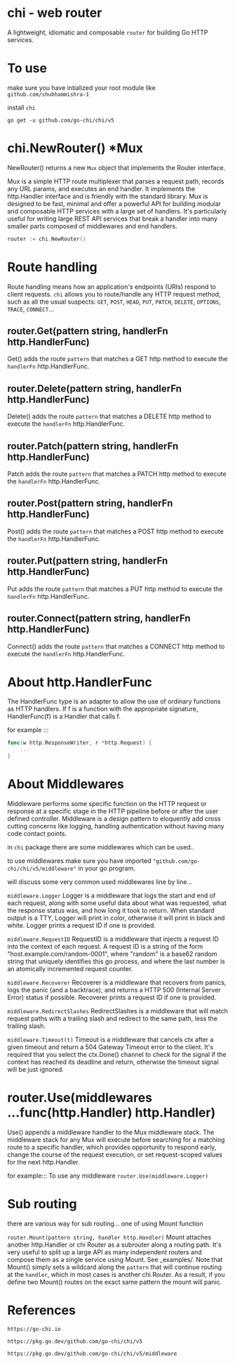 # chi - web router
A lightweight, idiomatic and composable ```router``` for building Go HTTP services.

# To use

make sure you have intialized your root module like ```github.com/shubhammishra-1```

install ```chi``` 

```go get -u github.com/go-chi/chi/v5```


# chi.NewRouter() *Mux

NewRouter() returns a new ```Mux``` object that implements the Router interface. 

Mux is a simple HTTP route multiplexer that parses a request path, records any URL params, and executes an end handler. It implements the http.Handler interface and is friendly with the standard library.
Mux is designed to be fast, minimal and offer a powerful API for building modular and composable HTTP services with a large set of handlers. It's particularly useful for writing large REST API services that break a handler into many smaller parts composed of middlewares and end handlers.

```go 
router := chi.NewRouter()
```

# Route handling 
Route handling means how an application's endpoints (URIs) respond to client requests.
`chi` allows you to route/handle any HTTP request method, such as all the usual suspects: `GET`, `POST`, `HEAD`, `PUT`, `PATCH`, `DELETE`, `OPTIONS`, `TRACE`, `CONNECT`...

## router.Get(pattern string, handlerFn http.HandlerFunc)

Get() adds the route `pattern` that matches a GET http method to execute the `handlerFn` http.HandlerFunc.

## router.Delete(pattern string, handlerFn http.HandlerFunc)

Delete() adds the route `pattern` that matches a DELETE http method to execute the `handlerFn` http.HandlerFunc. 

## router.Patch(pattern string, handlerFn http.HandlerFunc)

Patch adds the route `pattern` that matches a PATCH http method to execute the `handlerFn` http.HandlerFunc. 

## router.Post(pattern string, handlerFn http.HandlerFunc)

Post() adds the route `pattern` that matches a POST http method to execute the `handlerFn` http.HandlerFunc. 

## router.Put(pattern string, handlerFn http.HandlerFunc)

Put adds the route `pattern` that matches a PUT http method to execute the `handlerFn` http.HandlerFunc.

## router.Connect(pattern string, handlerFn http.HandlerFunc)

Connect() adds the route `pattern` that matches a CONNECT http method to execute the `handlerFn` http.HandlerFunc. 

# About http.HandlerFunc
The HandlerFunc type is an adapter to allow the use of ordinary functions as HTTP handlers. If f is a function with the appropriate signature, HandlerFunc(f) is a Handler that calls f.

for example :::
```go 
func(w http.ResponseWriter, r *http.Request) {
	...
}
```

# About Middlewares
Middleware performs some specific function on the HTTP request or response at a specific stage in the HTTP pipeline before or after the user defined controller. Middleware is a design pattern to eloquently add cross cutting concerns like logging, handling authentication without having many code contact points.

in ```chi``` package there are some middlewares which can be used..

to use middlewares make sure you have imported ```"github.com/go-chi/chi/v5/middleware"``` in your go program.

will discuss some very common used middlewares line by line...

```middleware.Logger``` 
Logger is a middleware that logs the start and end of each request, along with some useful data about what was requested, what the response status was, and how long it took to return. When standard output is a TTY, Logger will print in color, otherwise it will print in black and white. Logger prints a request ID if one is provided.

```middleware.RequestID```
RequestID is a middleware that injects a request ID into the context of each request. A request ID is a string of the form "host.example.com/random-0001", where "random" is a base62 random string that uniquely identifies this go process, and where the last number is an atomically incremented request counter.

```middleware.Recoverer```
Recoverer is a middleware that recovers from panics, logs the panic (and a backtrace), and returns a HTTP 500 (Internal Server Error) status if possible. Recoverer prints a request ID if one is provided.

```middleware.RedirectSlashes```
RedirectSlashes is a middleware that will match request paths with a trailing slash and redirect to the same path, less the trailing slash. 

```middleware.Timeout(t)```
Timeout is a middleware that cancels ctx after a given timeout and return a 504 Gateway Timeout error to the client.
It's required that you select the ctx.Done() channel to check for the signal if the context has reached its deadline and return, otherwise the timeout signal will be just ignored.

# router.Use(middlewares ...func(http.Handler) http.Handler)

Use() appends a middleware handler to the Mux middleware stack.
The middleware stack for any Mux will execute before searching for a matching route to a specific handler, which provides opportunity to respond early, change the course of the request execution, or set request-scoped values for the next http.Handler.

for example::: To use any middleware  ```router.Use(middleware.Logger)```


# Sub routing 
there are various way for sub routing... one of using Mount function

````router.Mount(pattern string, handler http.Handler)```` 
Mount attaches another http.Handler or chi Router as a subrouter along a routing path. It's very useful to split up a large API as many independent routers and compose them as a single service using Mount. See _examples/.
Note that Mount() simply sets a wildcard along the `pattern` that will continue routing at the `handler`, which in most cases is another chi.Router. As a result, if you define two Mount() routes on the exact same pattern the mount will panic.

# References

```https://go-chi.io```

```https://pkg.go.dev/github.com/go-chi/chi/v5```

```https://pkg.go.dev/github.com/go-chi/chi/v5/middleware```

